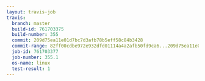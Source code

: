```yaml
---
layout: travis-job
travis:
  branch: master
  build-id: 761703375
  build-number: 355
  commit: 209d75ea11e01d7bc7d3afb78b5eff58c84b3428
  commit-range: 82ff00cdbe972e932dfd01114a4a2afb50fd9ca6...209d75ea11e01d7bc7d3afb78b5eff58c84b3428
  job-id: 761703377
  job-number: 355.1
  os-name: linux
  test-result: 1
---
```

